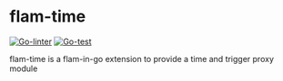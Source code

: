 # flam-time

[![Go-linter](https://github.com/HappyHippyHippo/flam-time/actions/workflows/go-linter.yml/badge.svg)](https://github.com/HappyHippyHippo/flam-time/actions/workflows/go-linter.yml)
[![Go-test](https://github.com/HappyHippyHippo/flam-time/actions/workflows/go-test.yml/badge.svg)](https://github.com/HappyHippyHippo/flam-time/actions/workflows/go-test.yml)

flam-time is a flam-in-go extension to provide a time and trigger proxy module
